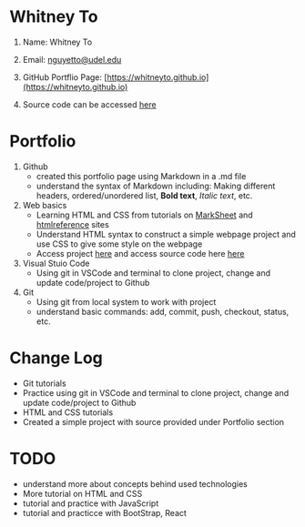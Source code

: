 # Whitney To
1. Name: Whitney To

2. Email: nguyetto@udel.edu

3. GitHub Portflio Page: [https://whitneyto.github.io](https://whitneyto.github.io)

4. Source code can be accessed [here](https://github.com/Whitneyto/whitneyto.github.io.git)

# Portfolio
1. Github
    - created this portfolio page using Markdown in a .md file
    - understand the syntax of Markdown including: Making different headers, ordered/unordered list, **Bold text**, *Italic text*, etc.
2. Web basics
    - Learning HTML and CSS from tutorials on [MarkSheet](https://marksheet.io/html-text.html) and [htmlreference](https://htmlreference.io/element/a/) sites
    - Understand HTML syntax to construct a simple webpage project and use CSS to give some style on the webpage
    - Access project [here](https://whitneyto.github.io/FirstProject) and access source code here [here](https://github.com/Whitneyto/FirstProject)
3. Visual Stuio Code
    - Using git in VSCode and terminal to clone project, change and update code/project to Github
5. Git
    - Using git from local system to work with project
    - understand basic commands: add, commit, push, checkout, status, etc.

# Change Log
- Git tutorials
- Practice using git in VSCode and terminal to clone project, change and update code/project to Github
- HTML and CSS tutorials
- Created a simple project with source provided under Portfolio section

# TODO
- understand more about concepts behind used technologies
- More tutorial on HTML and CSS
- tutorial and practice with JavaScript
- tutorial and practicce with BootStrap, React
